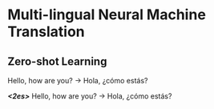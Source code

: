 # Multi-lingual Neural Machine Translation

## Zero-shot Learning

Hello, how are you? -> Hola, ¿cómo estás?

***<2es>*** Hello, how are you? -> Hola, ¿cómo estás?
